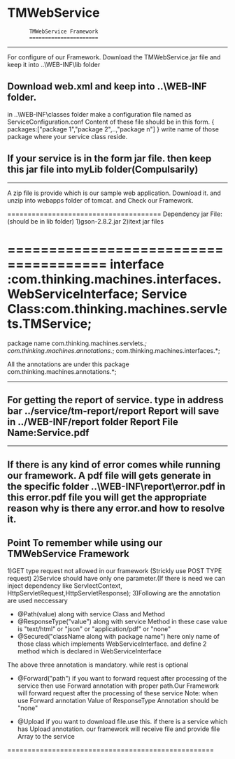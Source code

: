 # TMWebService

           TMWebService Framework
           ======================
-------------------------------------
For configure of our Framework.
Download the TMWebService.jar file and 
keep it into ..\WEB-INF\lib folder

Download web.xml and keep into
..\WEB-INF folder.
-----------------------------------
in ..\WEB-INF\classes folder
make a configuration file
named as ServiceConfiguration.conf
Content of these file should be 
in this form.
{
packages:["package 1","package 2",..,"package n"]
}
write name of those package where your service
class reside.

If your service is in the form jar file.
then keep this jar file into myLib folder(Compulsarily)
-----------------------------------
-----------------------------------
A zip file is provide which is our sample 
web application. Download it. and unzip into 
webapps folder of tomcat.
and Check our Framework.

======================================
Dependency jar File:(should be in lib folder)
1)gson-2.8.2.jar
2)itext jar files	

======================================
interface :com.thinking.machines.interfaces.WebServiceInterface;
Service Class:com.thinking.machines.servlets.TMService;
===========================
package name
com.thinking.machines.servlets.*;
com.thinking.machines.annotations.*;
com.thinking.machines.interfaces.*;

All the annotations are under this package
com.thinking.machines.annotations.*;

--------------------------------------
For getting the report of service.
type in address bar ../service/tm-report/report 
Report will save in ../WEB-INF/report folder
Report File Name:Service.pdf
--------------------------------------
----------------------------------------------------
If there is any kind of error comes while running
our framework. A pdf file will gets generate in the
specific folder ..\WEB-INF\report\error.pdf
in this error.pdf file you will get the appropriate 
reason why is there any error.and how to resolve it.
-----------------------------------------------------
Point To remember while using our TMWebService Framework
--------------------------------------------------------
1)GET type request not allowed in our framework
  (Strickly use POST TYPE request)
2)Service should have only one parameter.(If there is 
   need we can inject dependency like ServlectContext,
   HttpServletRequest,HttpServletResponse);
3)Following are the annotation are used neccessary
  * @Path(value) along with service Class and Method
  * @ResponseType("value") along with service Method
     in these case value is "text/html" or "json" or 
     "application/pdf" or "none"
  * @Secured("className along with package name")
     here only name of those class which implements
     WebServiceInterface. and define 2 method which 
     is declared in WebServiceInterface

  The above three annotation is mandatory.
  while rest is optional
  
  * @Forward("path")
    if you want to forward request after processing 
    of the service then use Forward annotation with
    proper path.Our Framework will forward request 
    after the processing of these service
    Note: when use Forward annotation Value of 
    ResponseType Annotation should be "none"
    
  * @Upload 
    if you want to download file.use this.
    if there is a service which has Upload annotation.
    our framework will receive file and provide
    file Array to the service


===================================================
